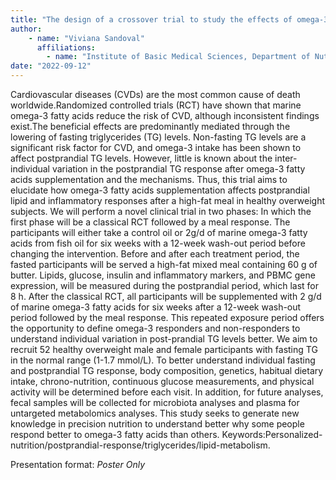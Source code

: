 ```yaml
---
title: "The design of a crossover trial to study the effects of omega-3 fatty acids on Personal Post- Prandial TG response in healthy overweight subjects (Omega-3PT trial)"
author: 
    - name: "Viviana Sandoval"
      affiliations: 
        - name: "Institute of Basic Medical Sciences, Department of Nutrition, University of Oslo; Carrera Nutrición y Dietética Universidad San Sebastián (Valdivia -Chile)"
date: "2022-09-12"
---
```


Cardiovascular diseases (CVDs) are the most common cause of death
worldwide.Randomized controlled trials (RCT) have shown that marine
omega-3 fatty acids reduce the risk of CVD, although inconsistent
findings exist.The beneficial effects are predominantly mediated through
the lowering of fasting triglycerides (TG) levels. Non-fasting TG levels
are a significant risk factor for CVD, and omega-3 intake has been shown
to affect postprandial TG levels. However, little is known about the
inter-individual variation in the postprandial TG response after omega-3
fatty acids supplementation and the mechanisms. Thus, this trial aims to
elucidate how omega-3 fatty acids supplementation affects postprandial
lipid and inflammatory responses after a high-fat meal in healthy
overweight subjects. We will perform a novel clinical trial in two
phases: In which the first phase will be a classical RCT followed by a
meal response. The participants will either take a control oil or 2g/d
of marine omega-3 fatty acids from fish oil for six weeks with a 12-week
wash-out period before changing the intervention. Before and after each
treatment period, the fasted participants will be served a high-fat
mixed meal containing 60 g of butter. Lipids, glucose, insulin and
inflammatory markers, and PBMC gene expression, will be measured during
the postprandial period, which last for 8 h. After the classical RCT,
all participants will be supplemented with 2 g/d of marine omega-3 fatty
acids for six weeks after a 12-week wash-out period followed by the meal
response. This repeated exposure period offers the opportunity to define
omega-3 responders and non-responders to understand individual variation
in post-prandial TG levels better. We aim to recruit 52 healthy
overweight male and female participants with fasting TG in the normal
range (1-1.7 mmol/L). To better understand individual fasting and
postprandial TG response, body composition, genetics, habitual dietary
intake, chrono-nutrition, continuous glucose measurements, and physical
activity will be determined before each visit. In addition, for future
analyses, fecal samples will be collected for microbiota analyses and
plasma for untargeted metabolomics analyses. This study seeks to
generate new knowledge in precision nutrition to understand better why
some people respond better to omega-3 fatty acids than others.
Keywords:Personalized-nutrition/postprandial-response/triglycerides/lipid-metabolism.

Presentation format: *Poster Only*
